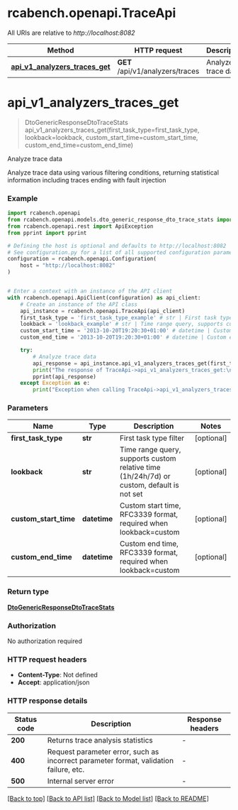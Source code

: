 # rcabench.openapi.TraceApi

All URIs are relative to *http://localhost:8082*

Method | HTTP request | Description
------------- | ------------- | -------------
[**api_v1_analyzers_traces_get**](TraceApi.md#api_v1_analyzers_traces_get) | **GET** /api/v1/analyzers/traces | Analyze trace data


# **api_v1_analyzers_traces_get**
> DtoGenericResponseDtoTraceStats api_v1_analyzers_traces_get(first_task_type=first_task_type, lookback=lookback, custom_start_time=custom_start_time, custom_end_time=custom_end_time)

Analyze trace data

Analyze trace data using various filtering conditions, returning statistical information including traces ending with fault injection

### Example


```python
import rcabench.openapi
from rcabench.openapi.models.dto_generic_response_dto_trace_stats import DtoGenericResponseDtoTraceStats
from rcabench.openapi.rest import ApiException
from pprint import pprint

# Defining the host is optional and defaults to http://localhost:8082
# See configuration.py for a list of all supported configuration parameters.
configuration = rcabench.openapi.Configuration(
    host = "http://localhost:8082"
)


# Enter a context with an instance of the API client
with rcabench.openapi.ApiClient(configuration) as api_client:
    # Create an instance of the API class
    api_instance = rcabench.openapi.TraceApi(api_client)
    first_task_type = 'first_task_type_example' # str | First task type filter (optional)
    lookback = 'lookback_example' # str | Time range query, supports custom relative time (1h/24h/7d) or custom, default is not set (optional)
    custom_start_time = '2013-10-20T19:20:30+01:00' # datetime | Custom start time, RFC3339 format, required when lookback=custom (optional)
    custom_end_time = '2013-10-20T19:20:30+01:00' # datetime | Custom end time, RFC3339 format, required when lookback=custom (optional)

    try:
        # Analyze trace data
        api_response = api_instance.api_v1_analyzers_traces_get(first_task_type=first_task_type, lookback=lookback, custom_start_time=custom_start_time, custom_end_time=custom_end_time)
        print("The response of TraceApi->api_v1_analyzers_traces_get:\n")
        pprint(api_response)
    except Exception as e:
        print("Exception when calling TraceApi->api_v1_analyzers_traces_get: %s\n" % e)
```



### Parameters


Name | Type | Description  | Notes
------------- | ------------- | ------------- | -------------
 **first_task_type** | **str**| First task type filter | [optional] 
 **lookback** | **str**| Time range query, supports custom relative time (1h/24h/7d) or custom, default is not set | [optional] 
 **custom_start_time** | **datetime**| Custom start time, RFC3339 format, required when lookback&#x3D;custom | [optional] 
 **custom_end_time** | **datetime**| Custom end time, RFC3339 format, required when lookback&#x3D;custom | [optional] 

### Return type

[**DtoGenericResponseDtoTraceStats**](DtoGenericResponseDtoTraceStats.md)

### Authorization

No authorization required

### HTTP request headers

 - **Content-Type**: Not defined
 - **Accept**: application/json

### HTTP response details

| Status code | Description | Response headers |
|-------------|-------------|------------------|
**200** | Returns trace analysis statistics |  -  |
**400** | Request parameter error, such as incorrect parameter format, validation failure, etc. |  -  |
**500** | Internal server error |  -  |

[[Back to top]](#) [[Back to API list]](../README.md#documentation-for-api-endpoints) [[Back to Model list]](../README.md#documentation-for-models) [[Back to README]](../README.md)


